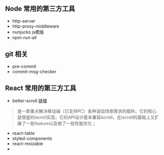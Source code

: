 <!--
 * @Author: si shaohua
 * @Date: 2021-05-08 10:25:48
 * @LastEditors: si shaohua
 * @LastEditTime: 2021-05-24 14:34:24
 * @Description: file content
-->
## Node 常用的第三方工具
* http-server
* http-proxy-middleware
* nunjucks js模版
* npm-run-all

## git 相关
* pre-commit 
* commit-msg-checker

## React 常用的第三方工具
* better-scroll [链接](https://github.com/ustbhuangyi/better-scroll)
> 是一款重点解决移动端（已支持PC）各种滚动场景需求的插件。它的核心是借鉴的iscroll实现，它的API设计基本兼容iscroll，在iscroll的基础上又扩展了一些feature以及做了一些性能优化；
* react-table 
* styled-components
* react-resizable
* 




